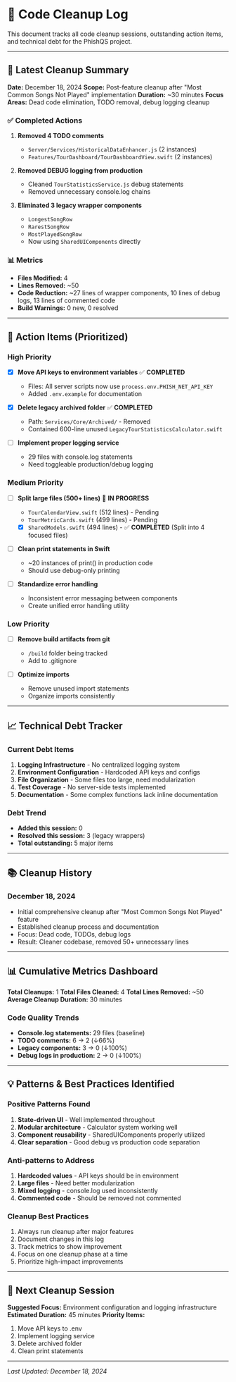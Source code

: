 # 🧹 Code Cleanup Log

This document tracks all code cleanup sessions, outstanding action items, and technical debt for the PhishQS project.

---

## 📌 Latest Cleanup Summary

**Date:** December 18, 2024
**Scope:** Post-feature cleanup after "Most Common Songs Not Played" implementation
**Duration:** ~30 minutes
**Focus Areas:** Dead code elimination, TODO removal, debug logging cleanup

### ✅ Completed Actions
1. **Removed 4 TODO comments**
   - `Server/Services/HistoricalDataEnhancer.js` (2 instances)
   - `Features/TourDashboard/TourDashboardView.swift` (2 instances)

2. **Removed DEBUG logging from production**
   - Cleaned `TourStatisticsService.js` debug statements
   - Removed unnecessary console.log chains

3. **Eliminated 3 legacy wrapper components**
   - `LongestSongRow`
   - `RarestSongRow`
   - `MostPlayedSongRow`
   - Now using `SharedUIComponents` directly

### 📊 Metrics
- **Files Modified:** 4
- **Lines Removed:** ~50
- **Code Reduction:** ~27 lines of wrapper components, 10 lines of debug logs, 13 lines of commented code
- **Build Warnings:** 0 new, 0 resolved

---

## 🎯 Action Items (Prioritized)

### High Priority
- [x] **Move API keys to environment variables** ✅ **COMPLETED**
  - Files: All server scripts now use `process.env.PHISH_NET_API_KEY`
  - Added `.env.example` for documentation

- [x] **Delete legacy archived folder** ✅ **COMPLETED**
  - Path: `Services/Core/Archived/` - Removed
  - Contained 600-line unused `LegacyTourStatisticsCalculator.swift`

- [ ] **Implement proper logging service**
  - 29 files with console.log statements
  - Need toggleable production/debug logging

### Medium Priority
- [ ] **Split large files (500+ lines)** 🔄 **IN PROGRESS**
  - `TourCalendarView.swift` (512 lines) - Pending
  - `TourMetricCards.swift` (499 lines) - Pending
  - [x] `SharedModels.swift` (494 lines) - ✅ **COMPLETED** (Split into 4 focused files)

- [ ] **Clean print statements in Swift**
  - ~20 instances of print() in production code
  - Should use debug-only printing

- [ ] **Standardize error handling**
  - Inconsistent error messaging between components
  - Create unified error handling utility

### Low Priority
- [ ] **Remove build artifacts from git**
  - `/build` folder being tracked
  - Add to .gitignore

- [ ] **Optimize imports**
  - Remove unused import statements
  - Organize imports consistently

---

## 📈 Technical Debt Tracker

### Current Debt Items
1. **Logging Infrastructure** - No centralized logging system
2. **Environment Configuration** - Hardcoded API keys and configs
3. **File Organization** - Some files too large, need modularization
4. **Test Coverage** - No server-side tests implemented
5. **Documentation** - Some complex functions lack inline documentation

### Debt Trend
- **Added this session:** 0
- **Resolved this session:** 3 (legacy wrappers)
- **Total outstanding:** 5 major items

---

## 📚 Cleanup History

### December 18, 2024
- Initial comprehensive cleanup after "Most Common Songs Not Played" feature
- Established cleanup process and documentation
- Focus: Dead code, TODOs, debug logs
- Result: Cleaner codebase, removed 50+ unnecessary lines

---

## 📊 Cumulative Metrics Dashboard

**Total Cleanups:** 1
**Total Files Cleaned:** 4
**Total Lines Removed:** ~50
**Average Cleanup Duration:** 30 minutes

### Code Quality Trends
- **Console.log statements:** 29 files (baseline)
- **TODO comments:** 6 → 2 (↓66%)
- **Legacy components:** 3 → 0 (↓100%)
- **Debug logs in production:** 2 → 0 (↓100%)

---

## 💡 Patterns & Best Practices Identified

### Positive Patterns Found
1. **State-driven UI** - Well implemented throughout
2. **Modular architecture** - Calculator system working well
3. **Component reusability** - SharedUIComponents properly utilized
4. **Clear separation** - Good debug vs production code separation

### Anti-patterns to Address
1. **Hardcoded values** - API keys should be in environment
2. **Large files** - Need better modularization
3. **Mixed logging** - console.log used inconsistently
4. **Commented code** - Should be removed not commented

### Cleanup Best Practices
1. Always run cleanup after major features
2. Document changes in this log
3. Track metrics to show improvement
4. Focus on one cleanup phase at a time
5. Prioritize high-impact improvements

---

## 🔄 Next Cleanup Session

**Suggested Focus:** Environment configuration and logging infrastructure
**Estimated Duration:** 45 minutes
**Priority Items:**
1. Move API keys to .env
2. Implement logging service
3. Delete archived folder
4. Clean print statements

---

*Last Updated: December 18, 2024*